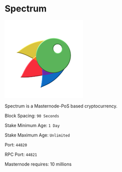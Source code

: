# Spectrum

![Spectrum](logo.png)

Spectrum is a Masternode-PoS based cryptocurrency.

Block Spacing: `90 Seconds`

Stake Minimum Age: `1 Day`

Stake Maximum Age: `Unlimited`

Port: `44820`

RPC Port: `44821`

Masternode requires: 10 millions
